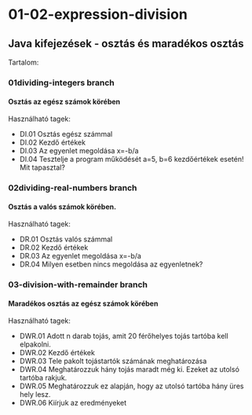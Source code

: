 # 01-02-expression-division<br/>
## Java kifejezések - osztás és maradékos osztás<br/>
Tartalom:<br/>
### 01dividing-integers branch<br/>
#### Osztás az egész számok körében<br/>
Használható tagek:<br/>
* DI.01           Osztás egész számmal
* DI.02           Kezdő értékek
* DI.03           Az egyenlet megoldása x=-b/a
* DI.04           Tesztelje a program működését a=5, b=6 kezdőértékek esetén! Mit tapasztal?    
### 02dividing-real-numbers branch<br/>
#### Osztás a valós számok körében.<br/>
Használható tagek:<br/>
* DR.01           Osztás valós számmal
* DR.02           Kezdő értékek
* DR.03           Az egyenlet megoldása x=-b/a
* DR.04           Milyen esetben nincs megoldása az egyenletnek?
### 03-division-with-remainder branch<br/>
#### Maradékos osztás az egész számok körében<br/>
Használható tagek:<br/>
* DWR.01          Adott n darab tojás, amit 20 férőhelyes tojás tartóba kell elpakolni.
* DWR.02          Kezdő értékek
* DWR.03          Tele pakolt tojástartók számának meghatározása
* DWR.04          Meghatározzuk hány tojás maradt még ki. Ezeket az utolsó tartóba rakjuk.
* DWR.05          Meghatározzuk ez alapján, hogy az utolsó tartóba hány üres hely lesz.
* DWR.06          Kiírjuk az eredményeket
